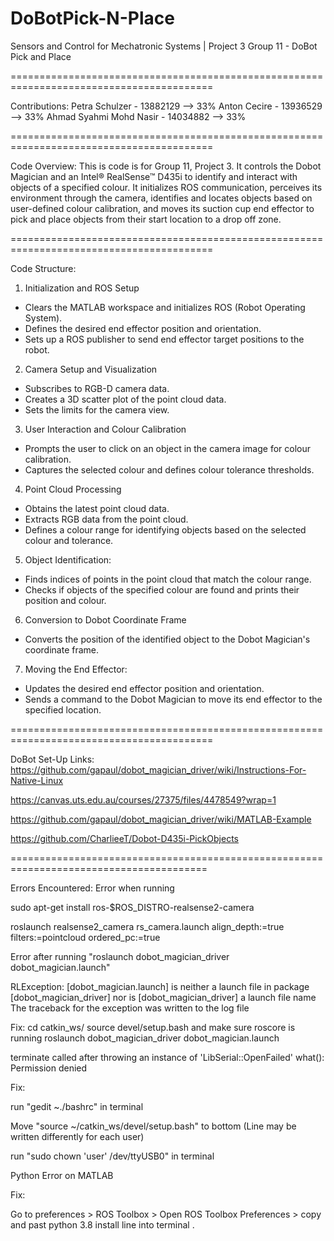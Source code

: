 # DoBotPick-N-Place
Sensors and Control for Mechatronic Systems | Project 3 Group 11 - DoBot Pick and Place 

=========================================================================================

Contributions: 
    Petra Schulzer - 13882129 --> 33%
    Anton Cecire - 13936529 --> 33%
    Ahmad Syahmi Mohd Nasir - 14034882 --> 33%

=========================================================================================

Code Overview:
This is code is for Group 11, Project 3. It controls the Dobot Magician and an Intel® RealSense™ D435i to identify and interact with objects of a specified colour. It initializes ROS communication, perceives its environment through the camera, identifies and locates objects based on user-defined colour calibration, and moves its suction cup end effector to pick and place objects from their start location to a drop off zone. 

=========================================================================================

Code Structure: 
1. Initialization and ROS Setup
- Clears the MATLAB workspace and initializes ROS (Robot Operating System).
- Defines the desired end effector position and orientation.
- Sets up a ROS publisher to send end effector target positions to the robot.

2. Camera Setup and Visualization
- Subscribes to RGB-D camera data.
- Creates a 3D scatter plot of the point cloud data.
- Sets the limits for the camera view.

3. User Interaction and Colour Calibration
- Prompts the user to click on an object in the camera image for colour calibration.
- Captures the selected colour and defines colour tolerance thresholds.

4. Point Cloud Processing
- Obtains the latest point cloud data.
- Extracts RGB data from the point cloud.
- Defines a colour range for identifying objects based on the selected colour and tolerance.

5. Object Identification:
- Finds indices of points in the point cloud that match the colour range.
- Checks if objects of the specified colour are found and prints their position and colour.

6. Conversion to Dobot Coordinate Frame
- Converts the position of the identified object to the Dobot Magician's coordinate frame.

7. Moving the End Effector:
- Updates the desired end effector position and orientation.
- Sends a command to the Dobot Magician to move its end effector to the specified location.

=========================================================================================

DoBot Set-Up Links:
https://github.com/gapaul/dobot_magician_driver/wiki/Instructions-For-Native-Linux

https://canvas.uts.edu.au/courses/27375/files/4478549?wrap=1

https://github.com/gapaul/dobot_magician_driver/wiki/MATLAB-Example

https://github.com/CharlieeT/Dobot-D435i-PickObjects

========================================================================================

Errors Encountered:
Error when running

sudo apt-get install ros-$ROS_DISTRO-realsense2-camera

roslaunch realsense2_camera rs_camera.launch align_depth:=true filters:=pointcloud ordered_pc:=true

Error after running "roslaunch dobot_magician_driver dobot_magician.launch"

RLException: [dobot_magician.launch] is neither a launch file in package [dobot_magician_driver] nor is [dobot_magician_driver] a launch file name
The traceback for the exception was written to the log file

Fix: 
cd catkin_ws/
source devel/setup.bash 
and make sure roscore is running
roslaunch dobot_magician_driver dobot_magician.launch


  terminate called after throwing an instance of 'LibSerial::OpenFailed'
    what():  Permission denied
  
  Fix: 
  
  run "gedit ~./bashrc" in terminal
  
  Move "source ~/catkin_ws/devel/setup.bash" to bottom (Line may be written differently for each user)
  
  run "sudo chown 'user' /dev/ttyUSB0" in terminal

Python Error on MATLAB

Fix:

Go to preferences > ROS Toolbox > Open ROS Toolbox Preferences > copy and past python 3.8 install line into terminal
.
